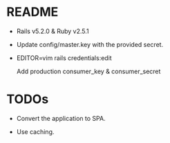# README

* Rails v5.2.0 & Ruby v2.5.1

* Update config/master.key with the provided secret.

* EDITOR=vim rails credentials:edit
  
  Add production consumer_key & consumer_secret

# TODOs

* Convert the application to SPA.

* Use caching.


